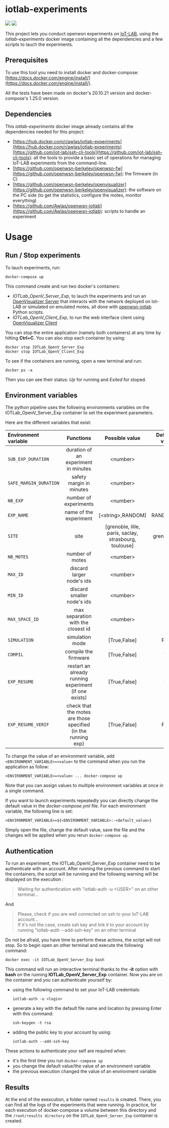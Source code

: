 # iotlab-experiments

![](https://img.shields.io/badge/docker-20.10.21-green)
![](https://img.shields.io/badge/docker_compose-1.25.0-green)

This project lets you conduct openwsn experiments on [IoT-LAB](https://www.iot-lab.info/), using the *iotlab-experiments* docker image containing all the dependencies and a few scripts to lauch the experiments.

## Prerequisites

To use this tool you need to install docker and docker-compose: [https://docs.docker.com/engine/install/](https://docs.docker.com/engine/install/).

All the tests have been made on docker's 20.10.21 version and docker-compose's 1.25.0 version.

## Dependencies

This *iotlab-experiments* docker image already contains all the dependencies needed for this project:

- [https://hub.docker.com/r/awlas/iotlab-experiments](https://hub.docker.com/r/awlas/iotlab-experiments) [https://github.com/iot-lab/ssh-cli-tools](https://github.com/iot-lab/ssh-cli-tools): all the tools to provide a basic set of operations for managing IoT-LAB experiments from the command-line.
- [https://github.com/openwsn-berkeley/openwsn-fw](https://github.com/openwsn-berkeley/openwsn-fw): the firmware (in C)
- [https://github.com/openwsn-berkeley/openvisualizer](https://github.com/openwsn-berkeley/openvisualizer): the software on the PC side (to get the statistics, configure the motes, monitor everything)
-  [https://github.com/Awlas/openwsn-iotlab](https://github.com/Awlas/openwsn-iotlab): scripts to handle an experiment

# Usage

## Run / Stop experiments

To lauch experiments, run:
```
docker-compose up 
```

This command create and run two docker's containers:
- *IOTLab_OpenV_Server_Exp*, to lauch the experiments and run an [OpenVisualizer Server](https://github.com/openwsn-berkeley/openvisualizer) that interacts with the network deployed on Iot-LAB or simulated on emulated motes, all done with [openwsn-iotlab](https://github.com/ftheoleyre/openwsn-iotlab.git) Python scripts.
- *IOTLab_OpenV_Client_Exp*, to run the web interface client using [OpenVisualizer Client](https://github.com/openwsn-berkeley/openvisualizer)

You can stop the entire application (namely both containers) at any time by hitting **Ctrl+C**. You can also stop each container by using:
```
docker stop IOTLab_OpenV_Server_Exp
docker stop IOTLab_OpenV_Client_Exp
```

To see if the containers are running, open a new terminal and run:
```
docker ps -a
```
Then you can see their status: *Up* for running and *Exited* for stoped.

## Environment variables

The python pipeline uses the following environments variables on the IOTLab_OpenV_Server_Exp container to set the experiment parameters.

Here are the different variables that exist:

| Environment variable    | Functions     | Possible value  | Default value |
|:----------|:-------------:|:------------:|--------------:|
|`SUB_EXP_DURATION`|duration of an experiment in minutes|\<number\>|60|
|`SAFE_MARGIN_DURATION`|safety margin in minutes|\<number\>|30|
|`NB_EXP`|number of experiments|\<number\>|5|
|`EXP_NAME`|name of the experiment|[\<string\>,RANDOM]|RANDOM|
|`SITE`|site|[grenoble, lille, paris, saclay, strasbourg, toulouse]|grenoble|
|`NB_MOTES`|number of motes|\<number\>|12|
|`MAX_ID`|discard larger node's ids|\<number\>|289|
|`MIN_ID`|discard smaller node's ids|\<number\>|70|
|`MAX_SPACE_ID`|max separation with the closest id|\<number\>|9|
|`SIMULATION`|simulation mode|[True,False]|False|
|`COMPIL`|compile the firmware|[True,False]|True|
|`EXP_RESUME`|restart an already running experiment (if one exists)|[True,False]|True|
|`EXP_RESUME_VERIF`|check that the motes are those specified (in the running exp)|[True,False]|False|

To change the value of an environment variable, add `<ENVIRONMENT_VARIABLE>=<value>` to the command when you run the application as follow:
```
<ENVIRONMENT_VARIABLE>=<value> ... docker-compose up
```
Note that you can assign values to multiple environment variables at once in a single command.

If you want to launch experiments repeatedly you can directly change the default value in the *docker-compose.yml* file. For each environment variable, the following line is set:
```
<ENVIRONMENT_VARIABLE>=${<ENVIRONMENT_VARIABLE>:-<default_value>}
```
Simply open the file, change the default value, save the file and the changes will be applied when you rerun `docker-compose up`.

## Authentication

To run an experiment, the IOTLab_OpenV_Server_Exp container need to be authenticate with an account. After running the previous command to start the containers, the script will be running and the following warning will be displayed on the execution :

> Waiting for authentication with "iotlab-auth -u \<USER\>" on an other terminal...

And

> Please, check if you are well connected on ssh to your IoT-LAB account...\
> If it's not the case, create ssh key and link it to your account by running "iotlab-auth --add-ssh-key" on an other terminal

Do not be afraid, you have time to perform these actions, the script will not stop.
So to begin open an other terminal and execute the following command:

```
docker exec -it IOTLab_OpenV_Server_Exp bash
```
This command will run an interactive terminal thanks to the **-it** option with **bash** on the running **IOTLab_OpenV_Server_Exp** container. Now you are on the container and you can authenticate yourself by:
- using the following command to set your IoT-LAB credentials:
    ```
    iotlab-auth -u <login>
    ```
- generate a key with the default file name and location by pressing Enter with this command:
    ```
    ssh-keygen -t rsa
    ```
- adding the public key to your account by using:
    ```
    iotlab-auth --add-ssh-key
    ```

These actions to authenticate your self are required when:
- it's the first time you run `docker-compose up`
- you change the default value/the value of an environment variable
- the previous execution changed the value of an environment variable

## Results

At the end of the exexcution, a folder named `results` is created. There, you can find all the logs of the experiments that were running.
In practice, for each execution of docker-compose a volume between this directory and the `/root/results directory` on the `IOTLab_OpenV_Server_Exp` container is created.
